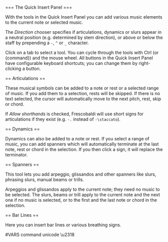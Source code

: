 === The Quick Insert Panel ===

With the tools in the Quick Insert Panel you can add various music elements
to the current note or selected music.

The *Direction* chooser specifies if articulations, dynamics or slurs
appear in a neutral position (e.g. determined by stem direction), or above
or below the staff by prepending a `-`, `^` or `_` character.

Click on a tab to select a tool. You can cycle through the tools with Ctrl
(or {command}) and the mouse wheel.
All buttons in the Quick Insert Panel have configurable keyboard shortcuts;
you can change them by right-clicking a button.


== Articulations ==

These musical symbols can be added to a note or rest or a selected range
of music.
If you add them to a selection, rests will be skipped.
If there is no text selected, the cursor will automatically move to the next
pitch, rest, skip or chord.

If *Allow shorthands* is checked, Frescobaldi will use short signs
for articulations if they exist
(e.g. `-.` instead of `-\staccato`).


== Dynamics ==

Dynamics can also be added to a note or rest.
If you select a range of music, you can add spanners which will automatically
terminate at the last note, rest or chord in the selection.
If you then click a sign, it will replace the terminator.


== Spanners ==

This tool lets you add arpeggio, glissandos and other spanners like slurs,
phrasing slurs, manual beams or trills.

Arpeggios and glissandos apply to the current note;
they need no music to be selected.
The slurs, beams or trill apply to the current note and the next one
if no music is selected,
or to the first and the last note or chord in the selection.


== Bar Lines ==

Here you can insert bar lines or various breathing signs.



#VARS
command unicode \u2318

